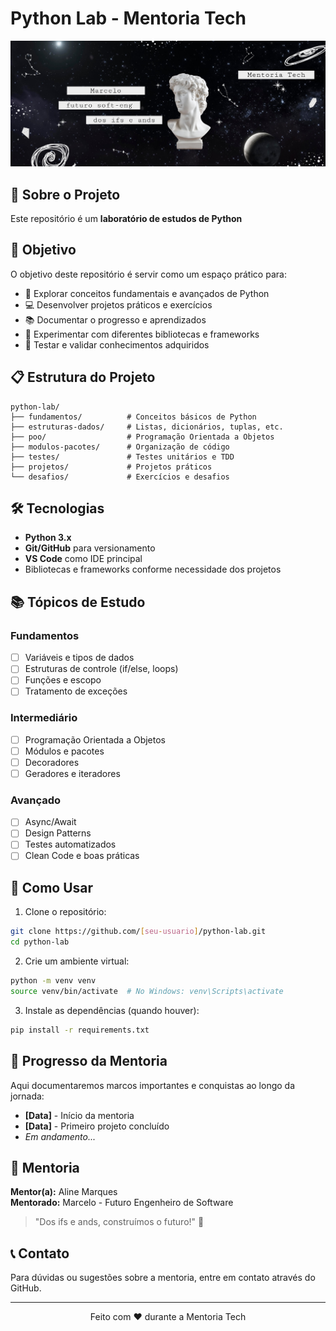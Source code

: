 # Python Lab - Mentoria Tech

![Mentoria Tech Banner](assets/images/mentoria-banner.png)

## 🚀 Sobre o Projeto

Este repositório é um **laboratório de estudos de Python**

## 🎯 Objetivo

O objetivo deste repositório é servir como um espaço prático para:
- 🐍 Explorar conceitos fundamentais e avançados de Python
- 💻 Desenvolver projetos práticos e exercícios
- 📚 Documentar o progresso e aprendizados
- 🔧 Experimentar com diferentes bibliotecas e frameworks
- 🧪 Testar e validar conhecimentos adquiridos

## 📋 Estrutura do Projeto

```
python-lab/
├── fundamentos/          # Conceitos básicos de Python
├── estruturas-dados/     # Listas, dicionários, tuplas, etc.
├── poo/                  # Programação Orientada a Objetos
├── modulos-pacotes/      # Organização de código
├── testes/               # Testes unitários e TDD
├── projetos/             # Projetos práticos
└── desafios/             # Exercícios e desafios
```

## 🛠️ Tecnologias

- **Python 3.x**
- **Git/GitHub** para versionamento
- **VS Code** como IDE principal
- Bibliotecas e frameworks conforme necessidade dos projetos

## 📚 Tópicos de Estudo

### Fundamentos
- [ ] Variáveis e tipos de dados
- [ ] Estruturas de controle (if/else, loops)
- [ ] Funções e escopo
- [ ] Tratamento de exceções

### Intermediário
- [ ] Programação Orientada a Objetos
- [ ] Módulos e pacotes
- [ ] Decoradores
- [ ] Geradores e iteradores

### Avançado
- [ ] Async/Await
- [ ] Design Patterns
- [ ] Testes automatizados
- [ ] Clean Code e boas práticas

## 🚀 Como Usar

1. Clone o repositório:
```bash
git clone https://github.com/[seu-usuario]/python-lab.git
cd python-lab
```

2. Crie um ambiente virtual:
```bash
python -m venv venv
source venv/bin/activate  # No Windows: venv\Scripts\activate
```

3. Instale as dependências (quando houver):
```bash
pip install -r requirements.txt
```

## 📝 Progresso da Mentoria

Aqui documentaremos marcos importantes e conquistas ao longo da jornada:

- **[Data]** - Início da mentoria
- **[Data]** - Primeiro projeto concluído
- _Em andamento..._

## 🤝 Mentoria

**Mentor(a):** Aline Marques  
**Mentorado:** Marcelo - Futuro Engenheiro de Software

> "Dos ifs e ands, construímos o futuro!" 🌟

## 📞 Contato

Para dúvidas ou sugestões sobre a mentoria, entre em contato através do GitHub.

---

<p align="center">
  Feito com ❤️ durante a Mentoria Tech
</p> 